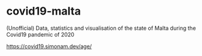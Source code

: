 # covid19-malta
(Unofficial) Data, statistics and visualisation of the state of Malta during the Covid19 pandemic of 2020

https://covid19.simonam.dev/age/
